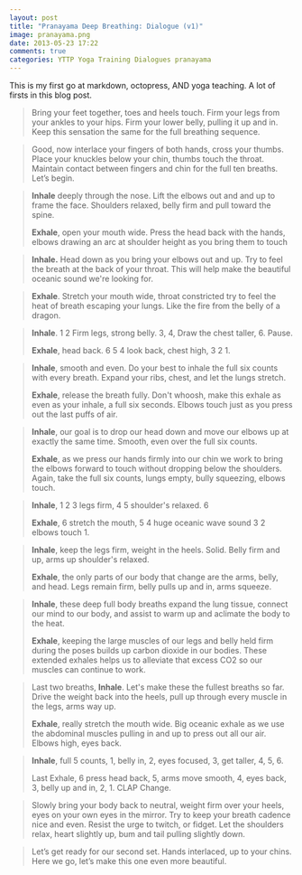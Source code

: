 ```yaml
---
layout: post
title: "Pranayama Deep Breathing: Dialogue (v1)"
image: pranayama.png
date: 2013-05-23 17:22
comments: true
categories: YTTP Yoga Training Dialogues pranayama
---
```


This is my first go at markdown, octopress, AND yoga teaching. A lot of firsts in this blog post.
<!-- more -->
> Bring your feet together, toes and heels touch. Firm your legs from your ankles to your hips. Firm your lower belly, pulling it up and in. Keep this sensation the same for the full breathing sequence.
>
<!-- -->
> Good, now interlace your fingers of both hands, cross your thumbs. Place your knuckles below your chin, thumbs touch the throat. Maintain contact between fingers and chin for the full ten breaths. Let’s begin.
<!-- -->
> **Inhale** deeply through the nose. Lift the elbows out and and up to frame the face. Shoulders relaxed, belly firm and pull toward the spine.
>
> **Exhale**, open your mouth wide. Press the head back with the hands, elbows drawing an arc at shoulder height as you bring them to touch
<!-- -->
> **Inhale.** Head down as you bring your elbows out and up. Try to feel the breath at the back of your throat. This will help make the beautiful oceanic sound we're looking for.
> 
<!-- -->
> **Exhale**. Stretch your mouth wide, throat constricted try to feel the heat of breath escaping your lungs. Like the fire from the belly of a dragon.
<!-- -->
> **Inhale**. 1 2 Firm legs, strong belly. 3, 4, Draw the chest taller, 6. Pause.
> 
> **Exhale**, head back. 6 5 4 look back, chest high, 3 2 1.
<!-- -->
> **Inhale**, smooth and even. Do your best to inhale the full six counts with every breath. Expand your ribs, chest, and let the lungs stretch.
> 
> **Exhale**, release the breath fully. Don't whoosh, make this exhale as even as your inhale, a full six seconds. Elbows touch just as you press out the last puffs of air.
<!-- -->
> **Inhale**, our goal is to drop our head down and move our elbows up at exactly the same time. Smooth, even over the full six counts.
> 
> **Exhale**, as we press our hands firmly into our chin we work to bring the elbows forward to touch without dropping below the shoulders. Again, take the full six counts, lungs empty, bully squeezing, elbows touch.
<!-- -->
> **Inhale**, 1 2 3 legs firm, 4 5 shoulder's relaxed. 6
> 
> **Exhale**, 6 stretch the mouth, 5 4 huge oceanic wave sound 3 2 elbows touch 1.
<!-- -->
> **Inhale**, keep the legs firm, weight in the heels. Solid. Belly firm and up, arms up shoulder's relaxed.
> 
> **Exhale**, the only parts of our body that change are the arms, belly, and head. Legs remain firm, belly pulls up and in, arms squeeze.
<!-- -->
> **Inhale**, these deep full body breaths expand the lung tissue, connect our mind to our body, and assist to warm up and aclimate the body to the heat.
> 
> **Exhale**, keeping the large muscles of our legs and belly held firm during the poses builds up carbon dioxide in our bodies. These extended exhales helps us to alleviate that excess CO2 so our muscles can continue to work.
<!-- -->
> Last two breaths, **Inhale**. Let's make these the fullest breaths so far. Drive the weight back into the heels, pull up through every muscle in the legs, arms way up.
> 
> **Exhale**, really stretch the mouth wide. Big oceanic exhale as we use the abdominal muscles pulling in and up to press out all our air. Elbows high, eyes back.
<!-- -->
> **Inhale**, full 5 counts, 1, belly in, 2, eyes focused, 3, get taller, 4, 5, 6.
> 
> Last Exhale, 6 press head back, 5, arms move smooth, 4, eyes back, 3, belly up and in, 2, 1. CLAP Change.
<!-- -->
> Slowly bring your body back to neutral, weight firm over your heels, eyes on your own eyes in the mirror. Try to keep your breath cadence nice and even. Resist the urge to twitch, or fidget. Let the shoulders relax, heart slightly up, bum and tail pulling slightly down.

> Let’s get ready for our second set. Hands interlaced, up to your chins. Here we go, let’s make this one even more beautiful.